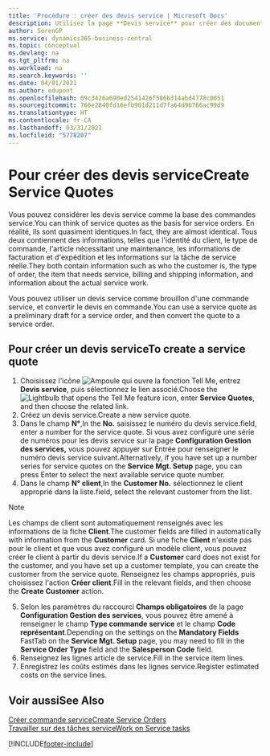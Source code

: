 ```yaml
---
title: 'Procédure : créer des devis service | Microsoft Docs'
description: Utilisez la page **Devis service** pour créer des documents dans lesquels vous saisissez des informations sur un service, tel que réparation et entretien, pour des articles de service à la demande du client. Vous pouvez utiliser un devis service comme brouillon d'une commande service, et convertir le devis en commande.
author: SorenGP
ms.service: dynamics365-business-central
ms.topic: conceptual
ms.devlang: na
ms.tgt_pltfrm: na
ms.workload: na
ms.search.keywords: ''
ms.date: 04/01/2021
ms.author: edupont
ms.openlocfilehash: 09c3426a690ed2541426f586b314abd4778c0051
ms.sourcegitcommit: 766e2840fd16efb901d211d7fa64d96766ac99d9
ms.translationtype: HT
ms.contentlocale: fr-CA
ms.lasthandoff: 03/31/2021
ms.locfileid: "5778207"
---
```

# <a name="create-service-quotes"></a><span data-ttu-id="4d5fd-104">Pour créer des devis service</span><span class="sxs-lookup"><span data-stu-id="4d5fd-104">Create Service Quotes</span></span>
<span data-ttu-id="4d5fd-105">Vous pouvez considérer les devis service comme la base des commandes service.</span><span class="sxs-lookup"><span data-stu-id="4d5fd-105">You can think of service quotes as the basis for service orders.</span></span> <span data-ttu-id="4d5fd-106">En réalité, ils sont quasiment identiques.</span><span class="sxs-lookup"><span data-stu-id="4d5fd-106">In fact, they are almost identical.</span></span> <span data-ttu-id="4d5fd-107">Tous deux contiennent des informations, telles que l'identité du client, le type de commande, l'article nécessitant une maintenance, les informations de facturation et d'expédition et les informations sur la tâche de service réelle.</span><span class="sxs-lookup"><span data-stu-id="4d5fd-107">They both contain information such as who the customer is, the type of order, the item that needs service, billing and shipping information, and information about the actual service work.</span></span>
 
<span data-ttu-id="4d5fd-108">Vous pouvez utiliser un devis service comme brouillon d'une commande service, et convertir le devis en commande.</span><span class="sxs-lookup"><span data-stu-id="4d5fd-108">You can use a service quote as a preliminary draft for a service order, and then convert the quote to a service order.</span></span>  
  
## <a name="to-create-a-service-quote"></a><span data-ttu-id="4d5fd-109">Pour créer un devis service</span><span class="sxs-lookup"><span data-stu-id="4d5fd-109">To create a service quote</span></span>  
1. <span data-ttu-id="4d5fd-110">Choisissez l'icône ![Ampoule qui ouvre la fonction Tell Me](media/ui-search/search_small.png "Dites-moi ce que vous voulez faire"), entrez **Devis service**, puis sélectionnez le lien associé.</span><span class="sxs-lookup"><span data-stu-id="4d5fd-110">Choose the ![Lightbulb that opens the Tell Me feature](media/ui-search/search_small.png "Tell me what you want to do") icon, enter **Service Quotes**, and then choose the related link.</span></span>  
2. <span data-ttu-id="4d5fd-111">Créez un devis service.</span><span class="sxs-lookup"><span data-stu-id="4d5fd-111">Create a new service quote.</span></span>  
3. <span data-ttu-id="4d5fd-112">Dans le champ **N°**,</span><span class="sxs-lookup"><span data-stu-id="4d5fd-112">In the **No.**</span></span> <span data-ttu-id="4d5fd-113">saisissez le numéro du devis service.</span><span class="sxs-lookup"><span data-stu-id="4d5fd-113">field, enter a number for the service quote.</span></span> <span data-ttu-id="4d5fd-114">Si vous avez configuré une série de numéros pour les devis service sur la page **Configuration Gestion des services,** vous pouvez appuyer sur Entrée pour renseigner le numéro devis service suivant.</span><span class="sxs-lookup"><span data-stu-id="4d5fd-114">Alternatively, if you have set up a number series for service quotes on the **Service Mgt. Setup** page, you can press Enter to select the next available service quote number.</span></span>  
4. <span data-ttu-id="4d5fd-115">Dans le champ **N° client**,</span><span class="sxs-lookup"><span data-stu-id="4d5fd-115">In the **Customer No.**</span></span>  <span data-ttu-id="4d5fd-116">sélectionnez le client approprié dans la liste.</span><span class="sxs-lookup"><span data-stu-id="4d5fd-116">field, select the relevant customer from the list.</span></span>  

  > [!Note]  
  >  <span data-ttu-id="4d5fd-117">Les champs de client sont automatiquement renseignés avec les informations de la fiche **Client**.</span><span class="sxs-lookup"><span data-stu-id="4d5fd-117">The customer fields are filled in automatically with information from the **Customer** card.</span></span> <span data-ttu-id="4d5fd-118">Si une fiche **Client** n'existe pas pour le client et que vous avez configuré un modèle client, vous pouvez créer le client à partir du devis service.</span><span class="sxs-lookup"><span data-stu-id="4d5fd-118">If a **Customer** card does not exist for the customer, and you have set up a customer template, you can create the customer from the service quote.</span></span> <span data-ttu-id="4d5fd-119">Renseignez les champs appropriés, puis choisissez l'action **Créer client**.</span><span class="sxs-lookup"><span data-stu-id="4d5fd-119">Fill in the relevant fields, and then choose the **Create Customer** action.</span></span>  
  
5. <span data-ttu-id="4d5fd-120">Selon les paramètres du raccourci **Champs obligatoires** de la page **Configuration Gestion des services**, vous pouvez être amené à renseigner le champ **Type commande service** et le champ **Code représentant**.</span><span class="sxs-lookup"><span data-stu-id="4d5fd-120">Depending on the settings on the **Mandatory Fields** FastTab on the **Service Mgt. Setup** page, you may need to fill in the **Service Order Type** field and the **Salesperson Code** field.</span></span>  
6. <span data-ttu-id="4d5fd-121">Renseignez les lignes article de service.</span><span class="sxs-lookup"><span data-stu-id="4d5fd-121">Fill in the service item lines.</span></span>  
7. <span data-ttu-id="4d5fd-122">Enregistrez les coûts estimés dans les lignes service.</span><span class="sxs-lookup"><span data-stu-id="4d5fd-122">Register estimated costs on the service lines.</span></span>  
  
## <a name="see-also"></a><span data-ttu-id="4d5fd-123">Voir aussi</span><span class="sxs-lookup"><span data-stu-id="4d5fd-123">See Also</span></span>  
[<span data-ttu-id="4d5fd-124">Créer commande service</span><span class="sxs-lookup"><span data-stu-id="4d5fd-124">Create Service Orders</span></span>](service-how-to-create-service-orders.md)  
[<span data-ttu-id="4d5fd-125">Travailler sur des tâches service</span><span class="sxs-lookup"><span data-stu-id="4d5fd-125">Work on Service tasks</span></span>](service-how-to-work-on-service-tasks.md)  

 

[!INCLUDE[footer-include](includes/footer-banner.md)]